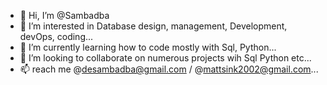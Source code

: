 - 👋 Hi, I’m @Sambadba
- 👀 I’m interested in Database design, management, Development, devOps, coding...
- 🌱 I’m currently learning how to code mostly with Sql, Python...
- 💞️ I’m looking to collaborate on numerous projects wih Sql Python etc...
- 📫 reach me @desambadba@gmail.com / @mattsink2002@gmail.com...

<!---
Sambadba/Sambadba is a ✨ special ✨ repository because its `README.md` (this file) appears on your GitHub profile.
You can click the Preview link to take a look at your changes.
--->
